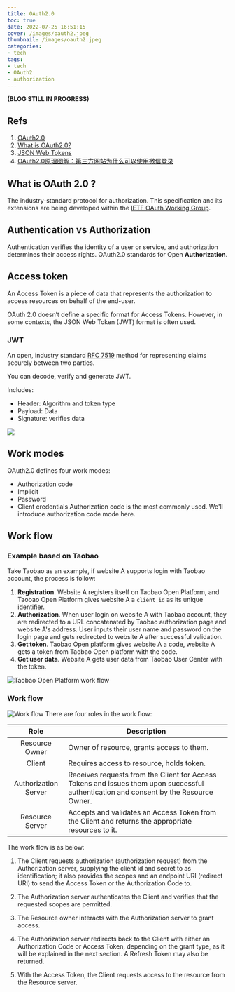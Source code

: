 ```yaml
---
title: OAuth2.0
toc: true
date: 2022-07-25 16:51:15
cover: /images/oauth2.jpeg
thumbnail: /images/oauth2.jpeg
categories:
- tech
tags:
- tech
- OAuth2
- authorization
---
```

**(BLOG STILL IN PROGRESS)**

## Refs
1. [OAuth2.0](https://oauth.net/2/)
2. [What is OAuth2.0?](https://auth0.com/intro-to-iam/what-is-oauth-2/) 
3. [JSON Web Tokens](https://jwt.io/)
4. [OAuth2.0原理图解：第三方网站为什么可以使用微信登录](https://juejin.cn/post/7066716559808397343)

## What is OAuth 2.0 ?
The industry-standard protocol for authorization. 
This specification and its extensions are being developed within the [IETF OAuth Working Group](https://www.ietf.org/mailman/listinfo/oauth).

<!-- more -->

## Authentication vs Authorization
Authentication verifies the identity of a user or service, and authorization determines their access rights. OAuth2.0 standards for Open **Authorization**.

## Access token
An Access Token is a piece of data that represents the authorization to access resources on behalf of the end-user. 

OAuth 2.0 doesn’t define a specific format for Access Tokens. However, in some contexts, the JSON Web Token (JWT) format is often used. 

### JWT
An open, industry standard [RFC 7519](https://tools.ietf.org/html/rfc7519) method for representing claims securely between two parties.

You can decode, verify and generate JWT.

Includes:
- Header: Algorithm and token type
- Payload: Data
- Signature: verifies data

![](/images/jwt1.png)

## Work modes
OAuth2.0 defines four work modes:
- Authorization code
- Implicit
- Password
- Client credentials
Authorization code is the most commonly used. We'll introduce authorization code mode here.

## Work flow
### Example based on Taobao

Take Taobao as an example, if website A supports login with Taobao account, the process is follow:
1. **Registration**. Website A registers itself on Taobao Open Platform, and Taobao Open Platform gives website A a `client_id` as its unique identifier.
2. **Authorization**. When user login on website A with Taobao account, they are redirected to a URL concatenated by Taobao authorization page and website A's address. User inputs their user name and password on the login page and gets redirected to website A after successful validation.
3. **Get token**. Taobao Open platform gives website A a code, website A gets a token from Taobao Open platform with the code.
4. **Get user data**. Website A gets user data from Taobao User Center with the token.

![Taobao Open Platform work flow](/images/taobao_oauth2.webp)

### Work flow
![Work flow](/images/oauth2fourroles.png)
There are four roles in the work flow:

|Role|Description|
|:-----:|-----|
|Resource Owner| Owner of resource, grants access to them. |
|Client| Requires access to resource, holds token. |
|Authorization Server| Receives requests from the Client for Access Tokens and issues them upon successful authentication and consent by the Resource Owner.|
|Resource Server| Accepts and validates an Access Token from the Client and returns the appropriate resources to it. |

The work flow is as below: 
1. The Client requests authorization (authorization request) from the Authorization server, supplying the client id and secret to as identification; it also provides the scopes and an endpoint URI (redirect URI) to send the Access Token or the Authorization Code to.

2. The Authorization server authenticates the Client and verifies that the requested scopes are permitted. 

3. The Resource owner interacts with the Authorization server to grant access.

4. The Authorization server redirects back to the Client with either an Authorization Code or Access Token, depending on the grant type, as it will be explained in the next section. A Refresh Token may also be returned.

5. With the Access Token, the Client requests access to the resource from the Resource server.
